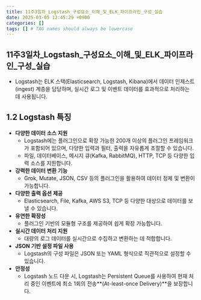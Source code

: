 ```yaml
---
title: 11주3일차_Logstash_구성요소_이해_및_ELK_파이프라인_구성_실습
date: 2025-03-05 12:45:29 +0900
categories: []
tags: [] # TAG names should always be lowercase
---
```


## 11주3일차_Logstash_구성요소_이해_및_ELK_파이프라인_구성_실습

* Logstash는 ELK 스택(Elasticsearch, Logstash, Kibana)에서 데이터 인제스트(ingest) 계층을 담당하며, 실시간 로그 및 이벤트 데이터를 효과적으로 처리하는 데 사용됩니다.
## 1.2 **Logstash 특징**

- **다양한 데이터 소스 지원**
    - Logstash에는 플러그인으로 확장 가능한 200개 이상의 플러그인 프레임워크가 포함되어 있으며, 다양한 입력과 필터, 출력을 자유롭게 조절할 수 있습니다.
    - 파일, 데이터베이스, 메시지 큐(Kafka, RabbitMQ), HTTP, TCP 등 다양한 입력 소스를 지원합니다.
- **강력한 데이터 변환 기능**
    - Grok, Mutate, JSON, CSV 등의 플러그인을 활용하여 데이터 정제 및 변환이 가능합니다.
- **다양한 출력 옵션 제공**
    - Elasticsearch, File, Kafka, AWS S3, TCP 등 다양한 대상으로 데이터를 보낼 수 있습니다.
- **유연한 확장성**
    - 플러그인 기반의 모듈형 구조를 제공하여 쉽게 확장 가능합니다.
- **실시간 데이터 처리 지원**
    - 대량의 로그 데이터를 실시간으로 수집하고 변환하는 데 적합합니다.
- **JSON 기반 설정 파일 사용**
    - Logstash의 구성 파일은 JSON 또는 YAML 형식으로 직관적으로 설정할 수 있습니다.
- **안정성**
    - Logstash 노드 다운 시, Logstash는 Persistent Queue를 사용하여 현재 처리 중인 이벤트에 최소 1회의 전송**(At-least-once Delivery)**을 보장합니다.
